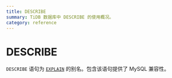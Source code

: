 ```yaml
---
title: DESCRIBE
summary: TiDB 数据库中 DESCRIBE 的使用概况。
category: reference
---
```


# DESCRIBE

`DESCRIBE` 语句为 [`EXPLAIN`](/sql-statements/sql-statement-explain.md) 的别名。包含该语句提供了 MySQL 兼容性。